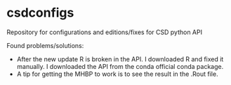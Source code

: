 # csdconfigs
Repository for configurations and editions/fixes for CSD python API

Found problems/solutions:

- After the new update R is broken in the API. I downloaded R and fixed it manually. I downloaded the API from the conda official conda package. 
- A tip for getting the MHBP to work is to see the result in the .Rout file.
